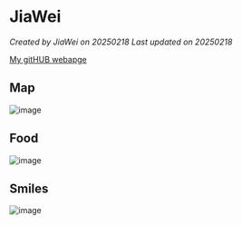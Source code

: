 # JiaWei
*Created by JiaWei on 20250218 Last updated on 20250218*

[My gitHUB webapge](https://github.com/nycu707058) 


## Map
![image](https://github.com/user-attachments/assets/536e5626-d9ae-4d74-8d59-f52b301b945f)


## Food
![image](https://github.com/user-attachments/assets/32afe8c6-b042-494e-9828-5c3c6176adf6)


## Smiles
![image](https://github.com/user-attachments/assets/dbb033c1-dcb3-4b88-91d5-eaa60c7cd78a)
